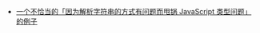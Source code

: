 - [一个不恰当的「因为解析字符串的方式有问题而甩锅 JavaScript 类型问题」的例子](https://twitter.com/zhdsuperman/status/1771454225307898153)